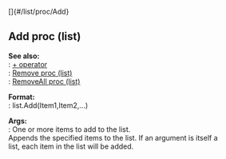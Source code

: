 []{#/list/proc/Add}    
## Add proc (list)    
**See also:**    
:   [+ operator](ref/operator/+)    
:   [Remove proc (list)](ref/list/proc/Remove)    
:   [RemoveAll proc (list)](ref/list/proc/RemoveAll)    
<!-- -->    
**Format:**    
:   list.Add(Item1,Item2,\...)    
<!-- -->    
**Args:**    
:   One or more items to add to the list.    
Appends the specified items to the list. If an argument is itself a    
list, each item in the list will be added.  